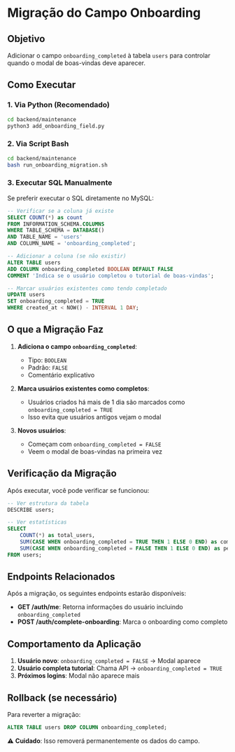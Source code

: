 # Migração do Campo Onboarding

## Objetivo
Adicionar o campo `onboarding_completed` à tabela `users` para controlar quando o modal de boas-vindas deve aparecer.

## Como Executar

### 1. Via Python (Recomendado)
```bash
cd backend/maintenance
python3 add_onboarding_field.py
```

### 2. Via Script Bash
```bash
cd backend/maintenance
bash run_onboarding_migration.sh
```

### 3. Executar SQL Manualmente
Se preferir executar o SQL diretamente no MySQL:

```sql
-- Verificar se a coluna já existe
SELECT COUNT(*) as count 
FROM INFORMATION_SCHEMA.COLUMNS 
WHERE TABLE_SCHEMA = DATABASE() 
AND TABLE_NAME = 'users' 
AND COLUMN_NAME = 'onboarding_completed';

-- Adicionar a coluna (se não existir)
ALTER TABLE users 
ADD COLUMN onboarding_completed BOOLEAN DEFAULT FALSE 
COMMENT 'Indica se o usuário completou o tutorial de boas-vindas';

-- Marcar usuários existentes como tendo completado
UPDATE users 
SET onboarding_completed = TRUE 
WHERE created_at < NOW() - INTERVAL 1 DAY;
```

## O que a Migração Faz

1. **Adiciona o campo `onboarding_completed`**:
   - Tipo: `BOOLEAN`
   - Padrão: `FALSE`
   - Comentário explicativo

2. **Marca usuários existentes como completos**:
   - Usuários criados há mais de 1 dia são marcados como `onboarding_completed = TRUE`
   - Isso evita que usuários antigos vejam o modal

3. **Novos usuários**:
   - Começam com `onboarding_completed = FALSE`
   - Veem o modal de boas-vindas na primeira vez

## Verificação da Migração

Após executar, você pode verificar se funcionou:

```sql
-- Ver estrutura da tabela
DESCRIBE users;

-- Ver estatísticas
SELECT 
    COUNT(*) as total_users,
    SUM(CASE WHEN onboarding_completed = TRUE THEN 1 ELSE 0 END) as completed_onboarding,
    SUM(CASE WHEN onboarding_completed = FALSE THEN 1 ELSE 0 END) as pending_onboarding
FROM users;
```

## Endpoints Relacionados

Após a migração, os seguintes endpoints estarão disponíveis:

- **GET /auth/me**: Retorna informações do usuário incluindo `onboarding_completed`
- **POST /auth/complete-onboarding**: Marca o onboarding como completo

## Comportamento da Aplicação

1. **Usuário novo**: `onboarding_completed = FALSE` → Modal aparece
2. **Usuário completa tutorial**: Chama API → `onboarding_completed = TRUE`
3. **Próximos logins**: Modal não aparece mais

## Rollback (se necessário)

Para reverter a migração:

```sql
ALTER TABLE users DROP COLUMN onboarding_completed;
```

⚠️ **Cuidado**: Isso removerá permanentemente os dados do campo.
